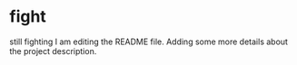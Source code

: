 # fight
still fighting
I am editing the README file. Adding some more details about the project description.
